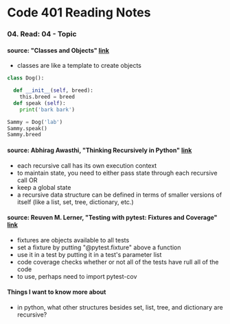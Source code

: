 # Code 401 Reading Notes 
### 04. Read: 04 -  Topic 

####  source: "Classes and Objects" [link](https://www.learnpython.org/en/Classes_and_Objects)
  - classes are like a template to create objects

  ```python 
  class Dog(): 

    def __init__(self, breed): 
      this.breed = breed 
    def speak (self): 
      print('bark bark')
  
  Sammy = Dog('lab')
  Sammy.speak()
  Sammy.breed
  ```

#### source: Abhirag Awasthi, "Thinking Recursively in Python" [link](https://realpython.com/python-thinking-recursively/)
  - each recursive call has its own execution context 
  - to maintain state, you need to either pass state through each recursive call OR  
  - keep a global state 
  - a recursive data structure can be defined in terms of smaller versions of itself (like a list, set, tree, dictionary, etc.)

#### source: Reuven M. Lerner, "Testing with pytest: Fixtures and Coverage" [link](https://www.linuxjournal.com/content/python-testing-pytest-fixtures-and-coverage)
  - fixtures are objects available to all tests
  - set a fixture by putting "@pytest.fixture" above a function 
  - use it in a test by putting it in a test's parameter list 
  - code coverage checks whether or not all of the tests have rull all of the code 
  - to use, perhaps need to import pytest-cov 

#### Things I want to know more about 
- in python, what other structures besides set, list, tree, and dictionary are recursive? 
